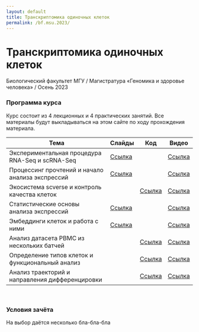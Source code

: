 ```yaml
---
layout: default
title: Транскриптомика одиночных клеток
permalink: /bf.msu.2023/
---
```

# **Транскриптомика одиночных клеток**
Биологический факультет МГУ / Магистратура «Геномика и здоровье человека» / Осень 2023

### Программа курса
Курс состоит из 4 лекционных и 4 практических занятий. Все материалы будут выкладываться на этом сайте по ходу прохождения материала.

|Тема|Слайды|Код|Видео|
|-|-|-|-|
|Экспериментальная процедура RNA-Seq и scRNA-Seq|[Ссылка]()||[Ссылка]()|
|Процессинг прочтений и начало анализа экспрессий|[Ссылка]()||[Ссылка]()|
|Экосистема scverse и контроль качества клеток||[Ссылка]()|[Ссылка]()|
|Статистические основы анализа экспрессий|[Ссылка]()||[Ссылка]()|
|Эмбеддинги клеток и работа с ними|[Ссылка]()||[Ссылка]()|
|Анализ датасета PBMC из нескольких батчей||[Ссылка]()|[Ссылка]()|
|Определение типов клеток и функциональный анализ||[Ссылка]()|[Ссылка]()|
|Анализ траекторий и направления дифференцировки||[Ссылка]()|[Ссылка]()|

<br>

### Условия зачёта
На выбор даётся несколько бла-бла-бла